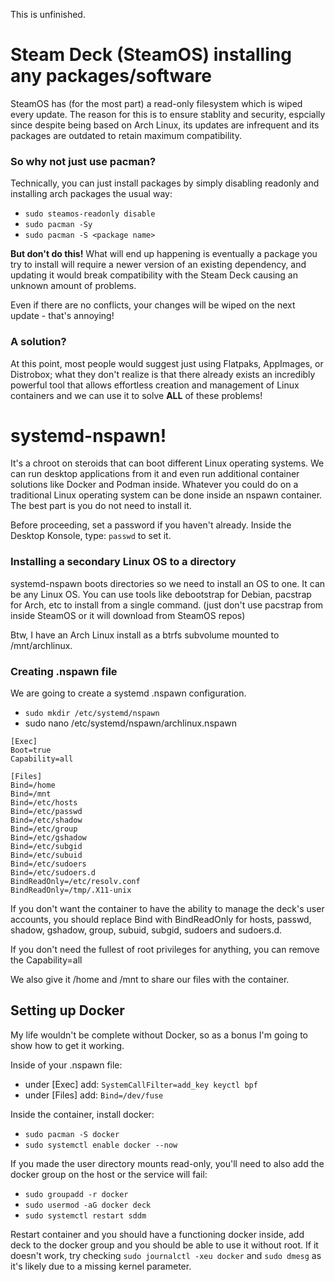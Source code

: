 This is unfinished.

# Steam Deck (SteamOS) installing any packages/software
SteamOS has (for the most part) a read-only filesystem which is wiped every update. The reason for this is to ensure stablity and security, espcially since despite being based on Arch Linux, its updates are infrequent and its packages are outdated to retain maximum compatibility.

### So why not just use pacman?

Technically, you can just install packages by simply disabling readonly and installing arch packages the usual way:
* `sudo steamos-readonly disable`
* `sudo pacman -Sy`
* `sudo pacman -S <package name>`

**But don't do this!** What will end up happening is eventually a package you try to install will require a newer version of an existing dependency, and updating it would break compatibility with the Steam Deck causing an unknown amount of problems.

Even if there are no conflicts, your changes will be wiped on the next update - that's annoying!

### A solution?

At this point, most people would suggest just using Flatpaks, AppImages, or Distrobox; what they don't realize is that there already exists an incredibly powerful tool that allows effortless creation and management of Linux containers and we can use it to solve **ALL** of these problems!

# systemd-nspawn!

It's a chroot on steroids that can boot different Linux operating systems. We can run desktop applications from it and even run additional container solutions like Docker and Podman inside. Whatever you could do on a traditional Linux operating system can be done inside an nspawn container. The best part is you do not need to install it.

Before proceeding, set a password if you haven't already. Inside the Desktop Konsole, type: `passwd` to set it.

### Installing a secondary Linux OS to a directory
systemd-nspawn boots directories so we need to install an OS to one. It can be any Linux OS. You can use tools like debootstrap for Debian, pacstrap for Arch, etc to install from a single command. (just don't use pacstrap from inside SteamOS or it will download from SteamOS repos)

Btw, I have an Arch Linux install as a btrfs subvolume mounted to /mnt/archlinux.

### Creating .nspawn file
We are going to create a systemd .nspawn configuration.

* `sudo mkdir /etc/systemd/nspawn`
* sudo nano /etc/systemd/nspawn/archlinux.nspawn 
```
[Exec]
Boot=true
Capability=all

[Files]
Bind=/home
Bind=/mnt
Bind=/etc/hosts
Bind=/etc/passwd
Bind=/etc/shadow
Bind=/etc/group
Bind=/etc/gshadow
Bind=/etc/subgid
Bind=/etc/subuid
Bind=/etc/sudoers
Bind=/etc/sudoers.d
BindReadOnly=/etc/resolv.conf
BindReadOnly=/tmp/.X11-unix
```

If you don't want the container to have the ability to manage the deck's user accounts, you should replace Bind with BindReadOnly for hosts, passwd, shadow, gshadow, group, subuid, subgid, sudoers and sudoers.d.

If you don't need the fullest of root privileges for anything, you can remove the Capability=all

We also give it /home and /mnt to share our files with the container.

## Setting up Docker

My life wouldn't be complete without Docker, so as a bonus I'm going to show how to get it working.

Inside of your .nspawn file:
* under [Exec] add: `SystemCallFilter=add_key keyctl bpf`
* under [Files] add: `Bind=/dev/fuse`

Inside the container, install docker:
* `sudo pacman -S docker`
* `sudo systemctl enable docker --now`

If you made the user directory mounts read-only, you'll need to also add the docker group on the host or the service will fail:
* `sudo groupadd -r docker`
* `sudo usermod -aG docker deck`
* `sudo systemctl restart sddm`

Restart container and you should have a functioning docker inside, add deck to the docker group and you should be able to use it without root. If it doesn't work, try checking `sudo journalctl -xeu docker` and `sudo dmesg` as it's likely due to a missing kernel parameter.
